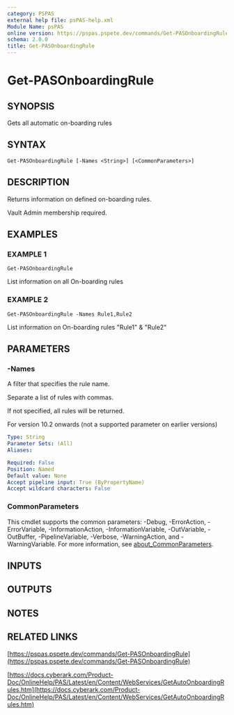 ```yaml
---
category: PSPAS
external help file: psPAS-help.xml
Module Name: psPAS
online version: https://pspas.pspete.dev/commands/Get-PASOnboardingRule
schema: 2.0.0
title: Get-PASOnboardingRule
---
```


# Get-PASOnboardingRule

## SYNOPSIS
Gets all automatic on-boarding rules

## SYNTAX

```
Get-PASOnboardingRule [-Names <String>] [<CommonParameters>]
```

## DESCRIPTION
Returns information on defined on-boarding rules.

Vault Admin membership required.

## EXAMPLES

### EXAMPLE 1
```
Get-PASOnboardingRule
```

List information on all On-boarding rules

### EXAMPLE 2
```
Get-PASOnboardingRule -Names Rule1,Rule2
```

List information on On-boarding rules "Rule1" & "Rule2"

## PARAMETERS

### -Names
A filter that specifies the rule name.

Separate a list of rules with commas.

If not specified, all rules will be returned.

For version 10.2 onwards (not a supported parameter on earlier versions)

```yaml
Type: String
Parameter Sets: (All)
Aliases:

Required: False
Position: Named
Default value: None
Accept pipeline input: True (ByPropertyName)
Accept wildcard characters: False
```

### CommonParameters
This cmdlet supports the common parameters: -Debug, -ErrorAction, -ErrorVariable, -InformationAction, -InformationVariable, -OutVariable, -OutBuffer, -PipelineVariable, -Verbose, -WarningAction, and -WarningVariable. For more information, see [about_CommonParameters](http://go.microsoft.com/fwlink/?LinkID=113216).

## INPUTS

## OUTPUTS

## NOTES

## RELATED LINKS

[https://pspas.pspete.dev/commands/Get-PASOnboardingRule](https://pspas.pspete.dev/commands/Get-PASOnboardingRule)

[https://docs.cyberark.com/Product-Doc/OnlineHelp/PAS/Latest/en/Content/WebServices/GetAutoOnboardingRules.htm](https://docs.cyberark.com/Product-Doc/OnlineHelp/PAS/Latest/en/Content/WebServices/GetAutoOnboardingRules.htm)
